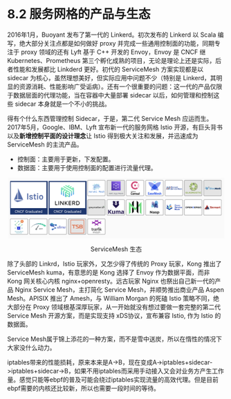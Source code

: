 # 8.2 服务网格的产品与生态

2016年1月，Buoyant 发布了第一代的 Linkerd。初次发布的 Linkerd 以 Scala 编写，绝大部分关注点都是如何做好 proxy 并完成一些通用控制面的功能，同期专注于 proxy 领域的还有 Lyft 基于 C++ 开发的 Envoy，Envoy 是 CNCF 继 Kubernetes、Prometheus 第三个孵化成熟的项目，无论是理论上还是实际，后者性能和发展都比 Linkderd 更好。初代的 ServiceMesh 方案实现都是以 sidecar 为核心，虽然理想美好，但实际应用中问题不少（特别是 Linkerd，其明显的资源消耗、性能影响广受诟病）。还有一个很重要的问题：这一代的产品仅限于数据层面的代理功能，当在容器中大量部署 sidecar 以后，如何管理和控制这些 sidecar 本身就是一个不小的挑战。

得有个什么东西管理控制 Sidecar，于是，第二代 Service Mesh 应运而生。2017年5月，Google、IBM、Lyft 宣布新一代的服务网格 Istio 开源，有巨头背书以及**新增控制平面的设计理念**让 Istio 得到极大关注和发展，并迅速成为 ServiceMesh 的主流产品。

- 控制面：主要用于更新，下发配置。
- 数据面：主要用于使用控制面的配置进行流量代理。


<div  align="center">
	<img src="../assets/service-mesh-overview.png" width = "500"  align=center />
	<p>ServiceMesh 生态</p>
</div>

除了头部的 Linkrd，Istio 玩家外，又怎少得了传统的 Proxy 玩家，Kong 推出了 ServiceMesh kuma，有意思的是 Kong 选择了 Envoy 作为数据平面，而非 Kong 网关核心内核 nginx+openresty。远古玩家 Nginx 也祭出自己新一代的产品 Nginx Service Mesh，主打简化 Service Mesh，并顺势推出商业产品 Aspen Mesh。APISIX 推出了 Amesh，与 William Morgan 的死磕 Istio 策略不同，绝大部分在 Proxy 领域根基深厚玩家，从一开始就没有想过要做一套完整的第二代 Service Mesh 开源方案，而是实现支持 xDS协议，宣布兼容 Istio, 作为 Istio 的数据面。


Service Mesh属于锦上添花的一种方案，而不是雪中送炭，所以在惰性的情况下大家没什么动力。

iptables带来的性能损耗，原来本来是A->B，现在变成A->iptables+sidecar->iptables+sidecar->B，如果不用iptables而采用手动接入又会对业务方产生工作量。感觉只能等ebpf的普及可能会绕过iptables实现流量的高效代理。但是目前ebpf需要的内核还比较新，所以也需要一段时间的等待。